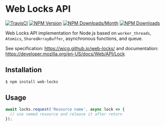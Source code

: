 # Web Locks API

[![TravisCI](https://travis-ci.org/metarhia/web-locks.svg?branch=master)](https://travis-ci.org/metarhia/)
[![NPM Version](https://badge.fury.io/js/web-locks.svg)](https://badge.fury.io/js/web-locks)
[![NPM Downloads/Month](https://img.shields.io/npm/dm/web-locks.svg)](https://www.npmjs.com/package/web-locks)
[![NPM Downloads](https://img.shields.io/npm/dt/web-locks.svg)](https://www.npmjs.com/package/web-locks)

Web Locks API implementation for Node.js based on `worker_threads`, `Atomics`,
`SharedArrayBuffer`, asynchronous functions, and queue.

See specification: https://wicg.github.io/web-locks/
and documentation: https://developer.mozilla.org/en-US/docs/Web/API/Lock

## Installation

```bash
$ npm install web-locks
```

## Usage

```js
await locks.request('Resource name', async lock => {
  // use named resource and release it after return
});
```
